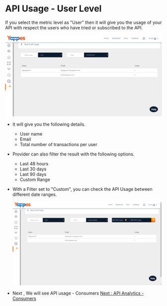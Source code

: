 API Usage - User Level
======================

If you select the metric level as "User" then it will give you the usage
of your API with respect the users who have tried or subscribed to the
API.

![](../images/dashboard/analytics/provider_view_07.png)

-   It will give you the following details.
    -   User name
    -   Email
    -   Total number of transactions per user
-   Provider can also filter the result with the following options.
    -   Last 48 hours
    -   Last 30 days
    -   Last 90 days
    -   Custom Range
-   With a Filter set to "Custom", you can check the API Usage between
    different date ranges.

    ![](../images/dashboard/analytics/provider_view_08.png)

-   Next , We will see API usage - Consumers 
[Next : API Analytics - Consumers](APIAnalytics_consumers.md)
